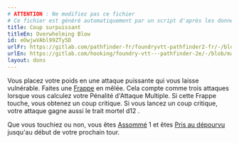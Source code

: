 ```yaml
---
# ATTENTION : Ne modifiez pas ce fichier
# Ce fichier est généré automatiquement par un script d'après les données du module Foundry VTT officiel et de sa traduction
title: Coup surpuissant
titleEn: Overwhelming Blow
id: eOwjwVAbl99ZTy5D
urlFr: https://gitlab.com/pathfinder-fr/foundryvtt-pathfinder2-fr/-/blob/master/data/feats/eOwjwVAbl99ZTy5D.htm
urlEn: https://gitlab.com/hooking/foundry-vtt---pathfinder-2e/-/blob/master/packs/data/feats.db/overwhelming-blow.json
layout: dons
---
```

Vous placez votre poids en une attaque puissante qui vous laisse vulnérable. Faites une [Frappe](../actions/frapper.html) en mêlée. Cela compte comme trois attaques lorsque vous calculez votre Pénalité d'Attaque Multiple. Si cette Frappe touche, vous obtenez un coup critique. Si vous lancez un coup critique, votre attaque gagne aussi le trait mortel d12 .

Que vous touchiez ou non, vous êtes [Assommé](../conditions/étourdi.html) 1 et êtes [Pris au dépourvu](../conditions/pris-au-dépourvu.html) jusqu'au début de votre prochain tour.
